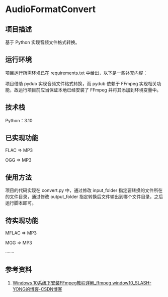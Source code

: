 # AudioFormatConvert
## 项目描述

基于 Python 实现音频文件格式转换。

## 运行环境

项目运行所需环境已在 requirements.txt 中给出，以下是一些补充内容：

项目借助 pydub 实现音频文件格式转换，而 pydub 依赖于 FFmpeg 实现相关功能，故运行项目前应当保证本地已经安装了 FFmpeg 并将其添加到环境变量中。

## 技术栈

Python：3.10

## 已实现功能

FLAC => MP3

OGG => MP3

## 使用方法

项目的代码实现在 convert.py 中，通过修改 input_folder 指定要转换的文件所在的文件目录，通过修改 output_folder 指定转换后文件输出到哪个文件目录，之后运行脚本即可。

## 待实现功能

MFLAC => MP3

MGG => MP3

·······

## 参考资料

1. [Windows 10系统下安装FFmpeg教程详解_ffmpeg window10_SLASH-YONG的博客-CSDN博客](https://blog.csdn.net/qq_43803367/article/details/110308401)



